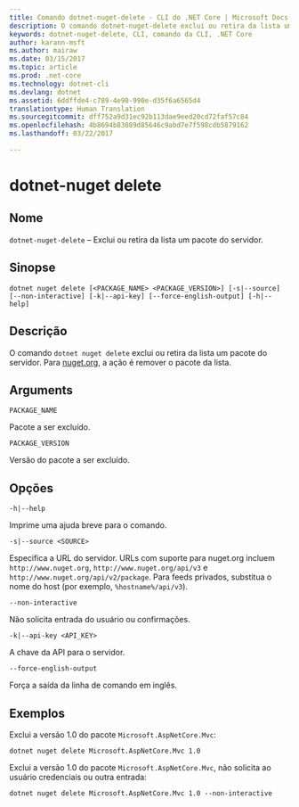 ```yaml
---
title: Comando dotnet-nuget-delete - CLI do .NET Core | Microsoft Docs
description: O comando dotnet-nuget-delete exclui ou retira da lista um pacote do servidor.
keywords: dotnet-nuget-delete, CLI, comando da CLI, .NET Core
author: karann-msft
ms.author: mairaw
ms.date: 03/15/2017
ms.topic: article
ms.prod: .net-core
ms.technology: dotnet-cli
ms.devlang: dotnet
ms.assetid: 6ddffde4-c789-4e90-990e-d35f6a6565d4
translationtype: Human Translation
ms.sourcegitcommit: dff752a9d31ec92b113dae9eed20cd72faf57c84
ms.openlocfilehash: 4b8694b83089d85646c9abd7e7f598cdb5879162
ms.lasthandoff: 03/22/2017

---
```


# <a name="dotnet-nuget-delete"></a>dotnet-nuget delete

## <a name="name"></a>Nome

`dotnet-nuget-delete` – Exclui ou retira da lista um pacote do servidor.

## <a name="synopsis"></a>Sinopse

`dotnet nuget delete [<PACKAGE_NAME> <PACKAGE_VERSION>] [-s|--source] [--non-interactive] [-k|--api-key] [--force-english-output] [-h|--help]`

## <a name="description"></a>Descrição

O comando `dotnet nuget delete` exclui ou retira da lista um pacote do servidor. Para [nuget.org](https://www.nuget.org/), a ação é remover o pacote da lista.

## <a name="arguments"></a>Arguments

`PACKAGE_NAME`

Pacote a ser excluído.

`PACKAGE_VERSION`

Versão do pacote a ser excluído.

## <a name="options"></a>Opções

`-h|--help`

Imprime uma ajuda breve para o comando.  

`-s|--source <SOURCE>`

Especifica a URL do servidor. URLs com suporte para nuget.org incluem `http://www.nuget.org`, `http://www.nuget.org/api/v3` e `http://www.nuget.org/api/v2/package`. Para feeds privados, substitua o nome do host (por exemplo, `%hostname%/api/v3`).

`--non-interactive`

Não solicita entrada do usuário ou confirmações.

`-k|--api-key <API_KEY>`

A chave da API para o servidor.

`--force-english-output`

Força a saída da linha de comando em inglês.

## <a name="examples"></a>Exemplos

Exclui a versão 1.0 do pacote `Microsoft.AspNetCore.Mvc`:

`dotnet nuget delete Microsoft.AspNetCore.Mvc 1.0` 

Exclui a versão 1.0 do pacote `Microsoft.AspNetCore.Mvc`, não solicita ao usuário credenciais ou outra entrada:

`dotnet nuget delete Microsoft.AspNetCore.Mvc 1.0 --non-interactive`

